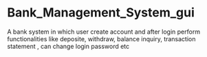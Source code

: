 # Bank_Management_System_gui
A bank system in which user create account and after login perform functionalities like deposite, withdraw, balance inquiry, transaction statement , can change login password etc
